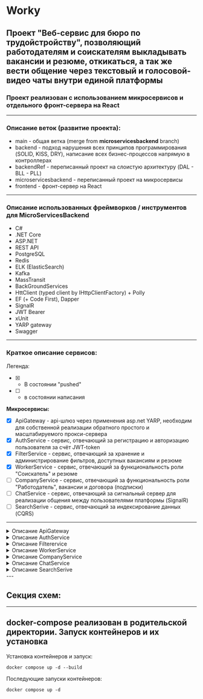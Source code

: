 # Worky
## Проект "Веб-сервис для бюро по трудойстройству", позволяющий работодателям и соискателям выкладывать вакансии и резюме, откикаться, а так же вести общение через текстовый и голосовой-видео чаты внутри единой платформы
### Проект реализован с использованием **микросервисов** и отдельного фронт-сервера на **React**
---

### Описание веток (развитие проекта):
* main - общая ветка (merge from **microservicesbackend** branch)
* backend - подход нарушения всех принципов программирования (SOLID, KISS, DRY), написание всех бизнес-процессов напрямую в контроллерах
* backendRef - переписанный проект на слоистую архитектуру (DAL - BLL - PLL)
* microservicesbackend - переписанный проект на микросервисы
* frontend - фронт-сервер на React
---

### Описание использованных фреймворков / инструментов для MicroServicesBackend
- C#
- .NET Core
- ASP.NET
- REST API
- PostgreSQL
- Redis
- ELK (ElasticSearch)
- Kafka
- MassTransit 
- BackGroundServices
- HttClient (typed client by IHttpClientFactory) + Polly
- EF (+ Code First), Dapper
- SignalR
- JWT Bearer
- xUnit
- YARP gateway
- Swagger
---

### Краткое описание сервисов:

Легенда:
- [x] - В состоянии "pushed"
- [ ] - в состоянии написания

**Микросервисы:**
- [x] ApiGateway - api-шлюз через применения asp.net YARP, необходим для собственной реализации обратного простого и масштабируемого прокси-сервера
- [x] AuthService - сервис, отвечающий за регистрацию и авторизацию пользователя за счёт JWT-token
- [x] FilterService - сервис, отвечающий за хранение и администрирование фильтров, доступных вакансиям и резюме
- [x] WorkerService - сервис, отвечающий за функциональность роли "Соискатель" и резюме
- [ ] CompanyService - сервис, отвечающий за функциональность роли "Работодатель", вакансии и договора (подписки)
- [ ] ChatService - сервис, отвечающий за сигнальный сервер для реализации общения между пользователями платформы (SignalR)
- [ ] SearchSerive - сервис, отвечающий за индексирование данных (CQRS)
---
<details><summary>Описание ApiGateway</summary>
  
</details>
<details><summary>Описание AuthService</summary>
  
</details>
<details><summary>Описание Filterervice</summary>
  
</details>
<details><summary>Описание WorkerService</summary>
  
</details>
<details><summary>Описание CompanyService</summary>
  
</details>
<details><summary>Описание ChatService</summary>
  
</details>
<details><summary>Описание SearchSerive</summary>
  
</details>
---

## Секция схем:

---

## **docker-compose** реализован в родительской директории. Запуск контейнеров и их установка

Установка контейнеров и запуск:

``` shell
docker compose up -d --build
```

Последующие запуски контейнеров:

``` shell
docker compose up -d
```


